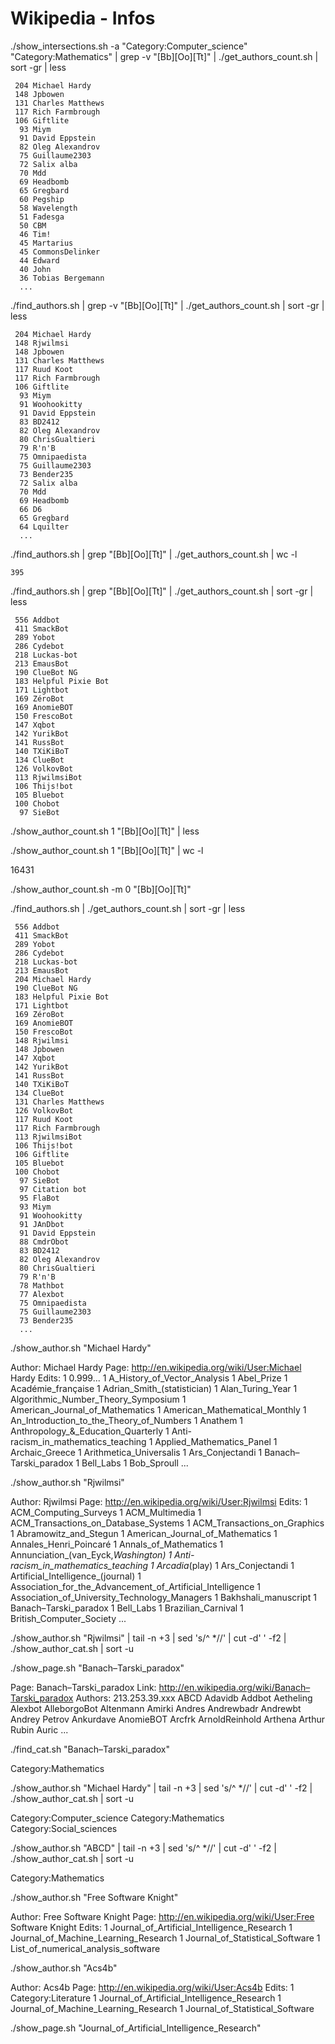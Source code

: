 Wikipedia - Infos
=================

./show_intersections.sh -a "Category:Computer_science" "Category:Mathematics" | grep -v "[Bb][Oo][Tt]" | ./get_authors_count.sh | sort -gr | less

     204 Michael Hardy
     148 Jpbowen
     131 Charles Matthews
     117 Rich Farmbrough
     106 Giftlite
      93 Miym
      91 David Eppstein
      82 Oleg Alexandrov
      75 Guillaume2303
      72 Salix alba
      70 Mdd
      69 Headbomb
      65 Gregbard
      60 Pegship
      58 Wavelength
      51 Fadesga
      50 CBM
      46 Tim!
      45 Martarius
      45 CommonsDelinker
      44 Edward
      40 John
      36 Tobias Bergemann
      ...

./find_authors.sh | grep -v "[Bb][Oo][Tt]" | ./get_authors_count.sh | sort -gr | less

     204 Michael Hardy
     148 Rjwilmsi
     148 Jpbowen
     131 Charles Matthews
     117 Ruud Koot
     117 Rich Farmbrough
     106 Giftlite
      93 Miym
      91 Woohookitty
      91 David Eppstein
      83 BD2412
      82 Oleg Alexandrov
      80 ChrisGualtieri
      79 R'n'B
      75 Omnipaedista
      75 Guillaume2303
      73 Bender235
      72 Salix alba
      70 Mdd
      69 Headbomb
      66 D6
      65 Gregbard
      64 Lquilter
      ...

./find_authors.sh | grep "[Bb][Oo][Tt]" | ./get_authors_count.sh | wc -l

    395

./find_authors.sh | grep "[Bb][Oo][Tt]" | ./get_authors_count.sh | sort -gr | less

     556 Addbot
     411 SmackBot
     289 Yobot
     286 Cydebot
     218 Luckas-bot
     213 EmausBot
     190 ClueBot NG
     183 Helpful Pixie Bot
     171 Lightbot
     169 ZéroBot
     169 AnomieBOT
     150 FrescoBot
     147 Xqbot
     142 YurikBot
     141 RussBot
     140 TXiKiBoT
     134 ClueBot
     126 VolkovBot
     113 RjwilmsiBot
     106 Thijs!bot
     105 Bluebot
     100 Chobot
      97 SieBot

./show_author_count.sh 1 "[Bb][Oo][Tt]" | less

./show_author_count.sh 1 "[Bb][Oo][Tt]" | wc -l

   16431

./show_author_count.sh -m 0 "[Bb][Oo][Tt]"

./find_authors.sh | ./get_authors_count.sh | sort -gr | less

     556 Addbot
     411 SmackBot
     289 Yobot
     286 Cydebot
     218 Luckas-bot
     213 EmausBot
     204 Michael Hardy
     190 ClueBot NG
     183 Helpful Pixie Bot
     171 Lightbot
     169 ZéroBot
     169 AnomieBOT
     150 FrescoBot
     148 Rjwilmsi
     148 Jpbowen
     147 Xqbot
     142 YurikBot
     141 RussBot
     140 TXiKiBoT
     134 ClueBot
     131 Charles Matthews
     126 VolkovBot
     117 Ruud Koot
     117 Rich Farmbrough
     113 RjwilmsiBot
     106 Thijs!bot
     106 Giftlite
     105 Bluebot
     100 Chobot
      97 SieBot
      97 Citation bot
      95 FlaBot
      93 Miym
      91 Woohookitty
      91 JAnDbot
      91 David Eppstein
      88 CmdrObot
      83 BD2412
      82 Oleg Alexandrov
      80 ChrisGualtieri
      79 R'n'B
      78 Mathbot
      77 Alexbot
      75 Omnipaedista
      75 Guillaume2303
      73 Bender235
      ...

./show_author.sh "Michael Hardy"

Author: Michael Hardy
Page: http://en.wikipedia.org/wiki/User:Michael Hardy
Edits:
   1 0.999...
   1 A_History_of_Vector_Analysis
   1 Abel_Prize
   1 Académie_française
   1 Adrian_Smith_(statistician)
   1 Alan_Turing_Year
   1 Algorithmic_Number_Theory_Symposium
   1 American_Journal_of_Mathematics
   1 American_Mathematical_Monthly
   1 An_Introduction_to_the_Theory_of_Numbers
   1 Anathem
   1 Anthropology_&amp;_Education_Quarterly
   1 Anti-racism_in_mathematics_teaching
   1 Applied_Mathematics_Panel
   1 Archaic_Greece
   1 Arithmetica_Universalis
   1 Ars_Conjectandi
   1 Banach–Tarski_paradox
   1 Bell_Labs
   1 Bob_Sproull
   ...

./show_author.sh "Rjwilmsi"

Author: Rjwilmsi
Page: http://en.wikipedia.org/wiki/User:Rjwilmsi
Edits:
   1 ACM_Computing_Surveys
   1 ACM_Multimedia
   1 ACM_Transactions_on_Database_Systems
   1 ACM_Transactions_on_Graphics
   1 Abramowitz_and_Stegun
   1 American_Journal_of_Mathematics
   1 Annales_Henri_Poincaré
   1 Annals_of_Mathematics
   1 Annunciation_(van_Eyck,_Washington)
   1 Anti-racism_in_mathematics_teaching
   1 Arcadia_(play)
   1 Ars_Conjectandi
   1 Artificial_Intelligence_(journal)
   1 Association_for_the_Advancement_of_Artificial_Intelligence
   1 Association_of_University_Technology_Managers
   1 Bakhshali_manuscript
   1 Banach–Tarski_paradox
   1 Bell_Labs
   1 Brazilian_Carnival
   1 British_Computer_Society
   ...

./show_author.sh "Rjwilmsi" | tail -n +3 | sed 's/^ *//' | cut -d' ' -f2 | ./show_author_cat.sh | sort -u

./show_page.sh "Banach–Tarski_paradox"

Page: Banach–Tarski_paradox
Link: http://en.wikipedia.org/wiki/Banach–Tarski_paradox
Authors:
213.253.39.xxx
ABCD
Adavidb
Addbot
Aetheling
Alexbot
AlleborgoBot
Altenmann
Amirki
Andres
Andrewbadr
Andrewbt
Andrey Petrov
Ankurdave
AnomieBOT
Arcfrk
ArnoldReinhold
Arthena
Arthur Rubin
Auric
...

./find_cat.sh "Banach–Tarski_paradox"

Category:Mathematics

./show_author.sh "Michael Hardy" | tail -n +3 | sed 's/^ *//' | cut -d' ' -f2 | ./show_author_cat.sh | sort -u

Category:Computer_science
Category:Mathematics
Category:Social_sciences

./show_author.sh "ABCD" | tail -n +3 | sed 's/^ *//' | cut -d' ' -f2 | ./show_author_cat.sh | sort -u

Category:Mathematics

./show_author.sh "Free Software Knight"

Author: Free Software Knight
Page: http://en.wikipedia.org/wiki/User:Free Software Knight
Edits:
   1 Journal_of_Artificial_Intelligence_Research
   1 Journal_of_Machine_Learning_Research
   1 Journal_of_Statistical_Software
   1 List_of_numerical_analysis_software

./show_author.sh "Acs4b"

Author: Acs4b
Page: http://en.wikipedia.org/wiki/User:Acs4b
Edits:
   1 Category:Literature
   1 Journal_of_Artificial_Intelligence_Research
   1 Journal_of_Machine_Learning_Research
   1 Journal_of_Statistical_Software

./show_page.sh "Journal_of_Artificial_Intelligence_Research"
